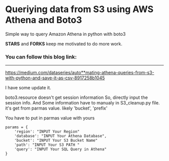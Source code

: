 # Queriying data from S3 using AWS Athena and Boto3
Simple way to query Amazon Athena in python with boto3

**STARS** and **FORKS** keep me motivated to do more work.

### You can follow this blog link:  
---
https://medium.com/dataseries/auto**mating-athena-queries-from-s3-with-python-and-save-it-as-csv-8917258b1045


I have some update it. 

boto3.resource doesn't get session information So, directly input the session info. 
And Some information have to manualy in S3_cleanup.py file. it's get from parmas value. 
likely 'bucket', 'prefix'


You have to put in parmas value with yours

```
params = {
    'region': "INPUT Your Region"
    'database': "INPUT Your Athena Database",
    'bucket': "INPUT Your S3 Bucket Name"
    'path': "INPUT Your S3 PATH "
    'query': "INPUT Your SQL Query in Athena"
}
```